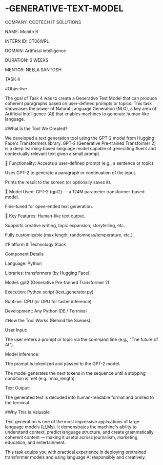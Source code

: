 # -GENERATIVE-TEXT-MODEL

COMPANY: CODTECH IT SOLUTIONS

NAME: Mohith B

INTERN ID: CT06WRL

DOMAIN: Artificial intelligence

DURATION: 6 WEEKS

MENTOR: NEELA SANTOSH

TASK 4

#Objective

The goal of Task 4 was to create a Generative Text Model that can produce coherent paragraphs based on user-defined prompts or topics. This task showcases the power of Natural Language Generation (NLG), a key area of Artificial Intelligence (AI) that enables machines to generate human-like language.

#What Is the Tool We Created?

We developed a text generation tool using the GPT-2 model from Hugging Face's Transformers library. GPT-2 (Generative Pre-trained Transformer 2) is a deep learning-based language model capable of generating fluent and contextually relevant text given a small prompt.

🔹 Functionality:
Accepts a user-defined prompt (e.g., a sentence or topic).

Uses GPT-2 to generate a paragraph or continuation of the input.

Prints the result to the screen (or optionally saves it).

🔹 Model Used:
GPT-2 (gpt2) — a 124M parameter transformer-based model.

Fine-tuned for open-ended text generation.

🔹 Key Features:
Human-like text output.

Supports creative writing, topic expansion, storytelling, etc.

Fully customizable (max length, randomness/temperature, etc.).

#Platform & Technology Stack

Component	Details

Language:	Python

Libraries:	transformers (by Hugging Face)

Model:	gpt2 (Generative Pre-trained Transformer 2)

Execution:	Python script (text_generator.py)

Runtime:	CPU (or GPU for faster inference)

Development:	Any Python IDE / Terminal 

#How the Tool Works (Behind the Scenes)

User Input:

The user enters a prompt or topic via the command line (e.g., "The future of AI").

Model Inference:

The prompt is tokenized and passed to the GPT-2 model.

The model generates the next tokens in the sequence until a stopping condition is met (e.g., max_length).

Text Output:

The generated text is decoded into human-readable format and printed to the terminal.

#Why This Is Valuable

Text generation is one of the most impressive applications of large language models (LLMs). It demonstrates the machine's ability to understand context, predict language structure, and create grammatically coherent content — making it useful across journalism, marketing, education, and entertainment.

This task equips you with practical experience in deploying pretrained transformer models and using language AI responsibly and creatively.
